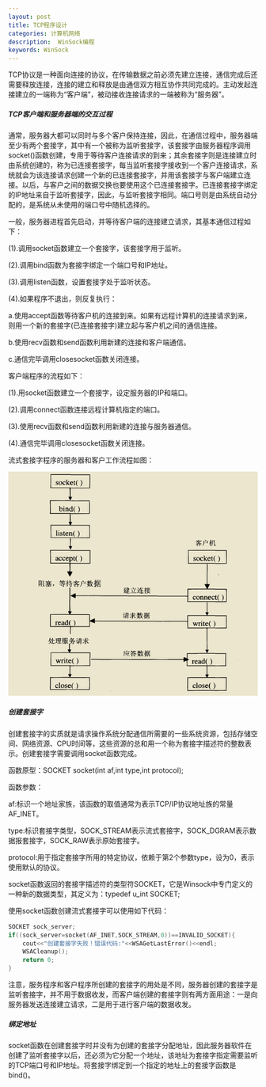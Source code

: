 ```yaml
---
layout: post
title: TCP程序设计
categories: 计算机网络
description:  WinSock编程
keywords: WinSock
---
```


TCP协议是一种面向连接的协议，在传输数据之前必须先建立连接，通信完成后还需要释放连接，连接的建立和释放是由通信双方相互协作共同完成的。主动发起连接建立的一端称为“客户端”，被动接收连接请求的一端被称为“服务器”。

##### TCP客户端和服务器端的交互过程

通常，服务器大都可以同时与多个客户保持连接，因此，在通信过程中，服务器端至少有两个套接字，其中有一个被称为监听套接字，该套接字由服务器程序调用socket()函数创建，专用于等待客户连接请求的到来；其余套接字则是连接建立时由系统创建的，称为已连接套接字，每当监听套接字接收到一个客户连接请求，系统就会为该连接请求创建一个新的已连接套接字，并用该套接字与客户端建立连接。以后，与客户之间的数据交换也要使用这个已连接套接字。已连接套接字绑定的IP地址来自于监听套接字，因此，与监听套接字相同。端口号则是由系统自动分配的，是系统从未使用的端口号中随机选择的。

一般，服务器进程首先启动，并等待客户端的连接建立请求，其基本通信过程如下：

(1).调用socket函数建立一个套接字，该套接字用于监听。

(2).调用bind函数为套接字绑定一个端口号和IP地址。

(3).调用listen函数，设置套接字处于监听状态。

(4).如果程序不退出，则反复执行：

a.使用accept函数等待客户机的连接到来。如果有远程计算机的连接请求到来，则用一个新的套接字(已连接套接字)建立起与客户机之间的通信连接。

b.使用recv函数和send函数利用新建的连接和客户端通信。

c.通信完毕调用closesocket函数关闭连接。

客户端程序的流程如下：

(1).用socket函数建立一个套接字，设定服务器的IP和端口。

(2).调用connect函数连接远程计算机指定的端口。

(3).使用recv函数和send函数利用新建的连接与服务器通信。

(4).通信完毕调用closesocket函数关闭连接。

流式套接字程序的服务器和客户工作流程如图：

![](/images/posts/Intel/2.png)


##### 创建套接字

创建套接字的实质就是请求操作系统分配通信所需要的一些系统资源，包括存储空间、网络资源、CPU时间等，这些资源的总和用一个称为套接字描述符的整数表示。创建套接字需要调用socket函数完成。

函数原型：SOCKET socket(int af,int type,int protocol);

函数参数：

af:标识一个地址家族，该函数的取值通常为表示TCP/IP协议地址族的常量AF_INET。

type:标识套接字类型，SOCK_STREAM表示流式套接字，SOCK_DGRAM表示数据报套接字，SOCK_RAW表示原始套接字。

protocol:用于指定套接字所用的特定协议，依赖于第2个参数type，设为0，表示使用默认的协议。

socket函数返回的套接字描述符的类型符SOCKET，它是Winsock中专门定义的一种新的数据类型，其定义为：typedef u_int SOCKET;

使用socket函数创建流式套接字可以使用如下代码：

```cpp
SOCKET sock_server;
if((sock_server=socket(AF_INET,SOCK_STREAM,0))==INVALID_SOCKET){
	cout<<"创建套接字失败！错误代码:"<<WSAGetLastError()<<endl;
	WSACleanup();
	return 0;
}
```
注意，服务程序和客户程序所创建的套接字的用处是不同，服务器创建的套接字是监听套接字，并不用于数据收发，而客户端创建的套接字则有两方面用途：一是向服务器发送连接建立请求，二是用于进行客户端的数据收发。


##### 绑定地址

socket函数在创建套接字时并没有为创建的套接字分配地址，因此服务器软件在创建了监听套接字以后，还必须为它分配一个地址，该地址为套接字指定需要监听的TCP端口号和IP地址。将套接字绑定到一个指定的地址上的套接字函数是bind()。